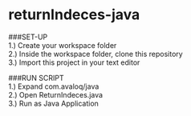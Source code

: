 # returnIndeces-java

###SET-UP  
1.) Create your workspace folder  
2.) Inside the workspace folder, clone this repository  
3.) Import this project in your text editor  

###RUN SCRIPT  
1.) Expand com.avaloq/java  
2.) Open ReturnIndeces.java  
3.) Run as Java Application  

